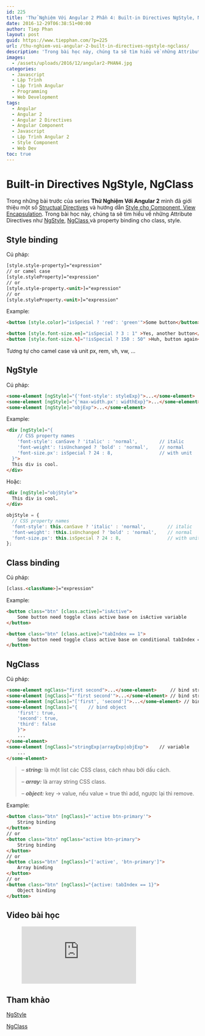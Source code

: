 ```yaml
---
id: 225
title: 'Thử Nghiệm Với Angular 2 Phần 4: Built-in Directives NgStyle, NgClass'
date: 2016-12-29T06:38:51+00:00
author: Tiep Phan
layout: post
guid: https://www.tiepphan.com/?p=225
url: /thu-nghiem-voi-angular-2-built-in-directives-ngstyle-ngclass/
description: 'Trong bài học này, chúng ta sẽ tìm hiểu về những Attribute Directives như NgStyle NgClass và property binding cho class, style'
images:
  - /assets/uploads/2016/12/angular2-PHAN4.jpg
categories:
  - Javascript
  - Lập Trình
  - Lập Trình Angular
  - Programming
  - Web Development
tags:
  - Angular
  - Angular 2
  - Angular 2 Directives
  - Angular Component
  - Javascript
  - Lập Trình Angular 2
  - Style Component
  - Web Dev
toc: true
---
```


# Built-in Directives NgStyle, NgClass

Trong những bài trước của series **Thử Nghiệm Với Angular 2** mình đã giới thiệu một số <a href="https://angular.io/docs/ts/latest/guide/structural-directives.html" target="_blank">Structual Directives</a> và hướng dẫn <a href="/thu-nghiem-voi-angular-2-style-component-view-encapsulation/" target="_blank">Style cho Component, View Encapsulation</a>. Trong bài học này, chúng ta sẽ tìm hiểu về những Attribute Directives như <a href="https://angular.io/docs/ts/latest/guide/template-syntax.html#!#ngStyle" target="_blank">NgStyle</a>, <a href="https://angular.io/docs/ts/latest/guide/template-syntax.html#!#ngClass" target="_blank">NgClass </a>và property binding cho class, style.


## Style binding

Cú pháp:

```html
[style.style-property]="expression"
// or camel case
[style.styleProperty]="expression"
// or
[style.style-property.<unit>]="expression"
// or
[style.styleProperty.<unit>]="expression"
```

Example:

```html
<button [style.color]="isSpecial ? 'red': 'green'">Some button</button>

<button [style.font-size.em]="isSpecial ? 3 : 1" >Yes, another button</button>
<button [style.font-size.%]="!isSpecial ? 150 : 50" >Huh, button again</button>
```

Tương tự cho camel case và unit px, rem, vh, vw, ...

## NgStyle

Cú pháp:
      
```html
<some-element [ngStyle]="{'font-style': styleExp}">...</some-element>
<some-element [ngStyle]="{'max-width.px': widthExp}">...</some-element>
<some-element [ngStyle]="objExp">...</some-element>
```

Example:

```html
<div [ngStyle]="{
    // CSS property names
    'font-style': canSave ? 'italic' : 'normal',        // italic
    'font-weight': !isUnchanged ? 'bold' : 'normal',    // normal
    'font-size.px': isSpecial ? 24 : 8,                 // with unit
  }">
  This div is cool.
</div>
```

Hoặc:

```html
<div [ngStyle]="objStyle">
  This div is cool.
</div>
```

```ts
objStyle = {
  // CSS property names
  'font-style': this.canSave ? 'italic' : 'normal',        // italic
  'font-weight': !this.isUnchanged ? 'bold' : 'normal',    // normal
  'font-size.px': this.isSpecial ? 24 : 8,                 // with unit
};
```

## Class binding

Cú pháp:

```html
[class.<className>]="expression"
```

Example:

```html
<button class="btn" [class.active]="isActive">
    Some button need toggle class active base on isActive variable
</button>

<button class="btn" [class.active]="tabIndex == 1">
    Some button need toggle class active base on conditional tabIndex == 1
</button>
```

## NgClass
    

Cú pháp:

```html
<some-element ngClass="first second">...</some-element>     // bind string
<some-element [ngClass]="'first second'">...</some-element> // bind string value
<some-element [ngClass]="['first', 'second']">...</some-element> // bind array
<some-element [ngClass]="{    // bind object
    'first': true,
    'second': true,
    'third': false
    }">
    ...
</some-element>
<some-element [ngClass]="stringExp|arrayExp|objExp">    // variable
    ...
</some-element>
```
      
<blockquote>
  <p>
    &#8211; <em><strong>string:</strong> </em>là một list các CSS class, cách nhau bởi dấu cách.
  </p>
  
  <p>
    &#8211; <em><strong>array:</strong> </em>là array string CSS class.
  </p>
  
  <p>
    &#8211; <em><strong>object:</strong></em> key -> value, nếu value = true thì add, ngược lại thì remove.
  </p>
</blockquote>

Example:
      
```html
<button class="btn" [ngClass]="'active btn-primary'">
    String binding
</button>
// or
<button class="btn" ngClass="active btn-primary">
    String binding
</button>
// or
<button class="btn" [ngClass]="['active', 'btn-primary']">
    Array binding
</button>
// or
<button class="btn" [ngClass]="{active: tabIndex == 1}">
    Object binding
</button>
```

## Video bài học

<figure class="video_container">
  <iframe src="https://www.youtube.com/embed/D45vVWG3hpU" frameborder="0" allowfullscreen="true"> </iframe>
</figure>

## Tham khảo

<a href="https://angular.io/docs/ts/latest/guide/template-syntax.html#!#ngStyle" target="_blank">NgStyle</a>

<a href="https://angular.io/docs/ts/latest/guide/template-syntax.html#!#ngClass" target="_blank">NgClass </a>
